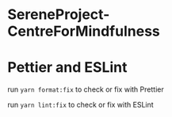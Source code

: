 # SereneProject-CentreForMindfulness

# Pettier and ESLint

run `yarn format:fix` to check or fix with Prettier

run `yarn lint:fix` to check or fix with ESLint
